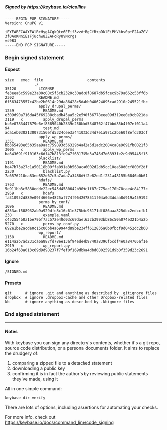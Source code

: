 ##### Signed by https://keybase.io/clcollins
```
-----BEGIN PGP SIGNATURE-----
Version: GnuPG v1

iEYEABECAAYFAlR+HygACgkQte6EFif3vzd+BgCfR+pDklEiPHVkbs0p+F2AaZGV
3f0AoKNniEzFjuchw8ZEAFoRyUVNxrgs
=s9B3
-----END PGP SIGNATURE-----

```

<!-- END SIGNATURES -->

### Begin signed statement 

#### Expect

```
size   exec  file                    contents                                                        
             ./                                                                                      
35120          LICENSE               fe3eea6c599e23a00c08c5f5cb2320c30adc8f8687db5fcec9b79a662c53ff6b
2302           README.md             6f563473557c42be2b0614c29da86428c5dabb040624095cad2910c245521fbc
               apply_drupal_perms/                                                                   
1259             README.md           e309d90a716da45f69288cbadb45aa5c2e590f36778eee09d319ee0e9cb921da
3119   x         apply_drupal_perms  bc6e0783447879e6ef8589040b2339e250bbd5348762f47bbd85b4f07ef011a4
94               test.md             ada1eb0302130073156efd5324cee3a441023d34d7e1a971c2b560f8efd303cf
               apply_wp_perms/                                                                       
1351             README.md           bb365493e65b35aa9aac759893d56329b4ad2a5d1adc2084ca8e9691fb0021f3
3005   x         apply_wp_perms      ba643691f910163c6df47b813fe947f681755d3a746d7d6393fe2c9d95445f15
               blacklist/                                                                            
1191             README.md           be47b73a27c1a50118b09ffa091a3b568aca6002d2db5cc10ea68d0cf800f2df
2230             blacklist.py        7a6576210ea83ee852d67c5a7ada7a3488d9f2e82ed1f231a48155b6846b0b61
               hdafs/                                                                                
1763             README.md           5e911bb3c5830edde22ec545d4580642b909c1f87c775ac170b78cae4c84177c
2959   x         hdafs               fa310952d889e09f4666e4825af774f9642078511f04a0d3ddaa8d919a459192
               perms_by_conf/                                                                        
1096             README.md           d853acf508932ab9a929dfe8c16c61e375b0c95171df086aaa825dbc2edccfb1
238              example.yaml        c452554b0a1be79bf7ac572e40d03c69dae1632b3993bb86c50a074e321b4a2b
5270   x         perms_by_conf.py    692e1be2acde0c15c06bb4a69944d89be234ff612835a0b0fbcf9d0452dc2b60
               wp_report/                                                                            
1158             README.md           e114a2b7ad231ca6a887fd78ee13af94ede4b9740a8396f5cdf4e0a84705af1e
2919   x         wp_report.py        16b24f63a013c69d9d98237f7fef0f169dbba4dbd0802591d9b0f359d23c2691
```

#### Ignore

```
/SIGNED.md
```

#### Presets

```
git      # ignore .git and anything as described by .gitignore files
dropbox  # ignore .dropbox-cache and other Dropbox-related files    
kb       # ignore anything as described by .kbignore files          
```

<!-- summarize version = 0.0.9 -->

### End signed statement

<hr>

#### Notes

With keybase you can sign any directory's contents, whether it's a git repo,
source code distribution, or a personal documents folder. It aims to replace the drudgery of:

  1. comparing a zipped file to a detached statement
  2. downloading a public key
  3. confirming it is in fact the author's by reviewing public statements they've made, using it

All in one simple command:

```bash
keybase dir verify
```

There are lots of options, including assertions for automating your checks.

For more info, check out https://keybase.io/docs/command_line/code_signing